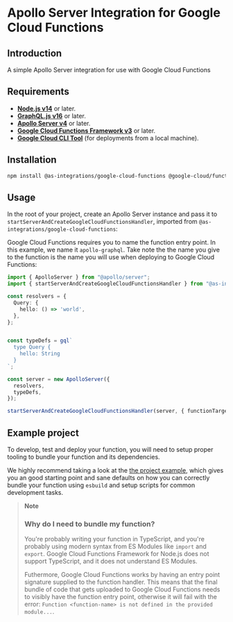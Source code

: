 # Apollo Server Integration for Google Cloud Functions

## Introduction
A simple Apollo Server integration for use with Google Cloud Functions

## Requirements
- **[Node.js v14](https://nodejs.org/)** or later.
- **[GraphQL.js v16](https://graphql.org/graphql-js/)** or later.
- **[Apollo Server v4](https://www.apollographql.com/docs/apollo-server/)** or later.
- **[Google Cloud Functions Framework v3]()** or later.
- **[Google Cloud CLI Tool](https://cloud.google.com/sdk/gcloud)** (for deployments from a local machine).

## Installation
```bash
npm install @as-integrations/google-cloud-functions @google-cloud/functions-framework @apollo/server graphql
```

## Usage
In the root of your project, create an Apollo Server instance and pass it to `startServerAndCreateGoogleCloudFunctionsHandler`, imported from `@as-integrations/google-cloud-functions`:

Google Cloud Functions requires you to name the function entry point. In this example, we name it `apollo-graphql`. Take note the the name you give to the function is the name you will use when deploying to Google Cloud Functions:

```ts
import { ApolloServer } from "@apollo/server";
import { startServerAndCreateGoogleCloudFunctionsHandler } from "@as-integrations/google-cloud-functions";

const resolvers = {
  Query: {
    hello: () => 'world',
  },
};


const typeDefs = gql`
  type Query {
    hello: String
  }
`;

const server = new ApolloServer({
  resolvers,
  typeDefs,
});

startServerAndCreateGoogleCloudFunctionsHandler(server, { functionTarget: "apollo-graphql" });
```

## Example project 
To develop, test and deploy your function, you will need to setup proper tooling to bundle your function and its dependencies.

We highly recommend taking a look at the [the project example](/example), which gives you an good starting point and sane defaults on how you can correctly bundle your function using `esbuild` and setup scripts for common development tasks.

>**Note**
> ### Why do I need to bundle my function?
> You're probably writing your function in TypeScript, and you're probably using modern syntax from ES Modules like `import` and `export`. Google Cloud Functions Framework for Node.js does not support TypeScript, and it does not understand ES Modules.
>
> Futhermore, Google Cloud Functions works by having an entry point signature supplied to the function handler. This means that the final bundle of code that gets uploaded to Google Cloud Functions needs to visibly have the function entry point, otherwise it will fail with the error: `Function <function-name> is not defined in the provided module...`.


